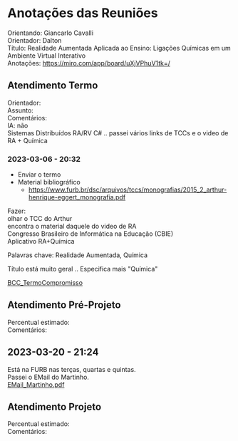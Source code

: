 # Anotações das Reuniões

Orientando: Giancarlo Cavalli  
Orientador: Dalton  
Título: Realidade Aumentada Aplicada ao Ensino: Ligações Químicas em um Ambiente Virtual Interativo  
Anotações: <https://miro.com/app/board/uXjVPhuV1tk=/>

## Atendimento Termo

Orientador:  
Assunto:  
Comentários:  
  IA: não  
  Sistemas Distribuídos
  RA/RV C#
  .. passei vários links de TCCs e o video de RA + Química  

### 2023-03-06 - 20:32

- Enviar o termo  
- Material bibliográfico  
  - <https://www.furb.br/dsc/arquivos/tccs/monografias/2015_2_arthur-henrique-eggert_monografia.pdf>  

Fazer:  
olhar o TCC do Arthur  
encontra o material daquele do video de RA  
Congresso Brasileiro de Informática na Educação (CBIE)  
Aplicativo RA+Química  

Palavras chave: Realidade Aumentada, Química  

Título está muito geral .. Especifica mais "Química"  

[BCC_TermoCompromisso](BCC_TermoCompromisso.pdf)

## Atendimento Pré-Projeto

Percentual estimado:  
Comentários:  

## 2023-03-20 - 21:24

Está na FURB nas terças, quartas e quintas.  
Passei o EMail do Martinho.  
[EMail_Martinho.pdf](EMail_Martinho.pdf)  

## Atendimento Projeto

Percentual estimado:  
Comentários:  
